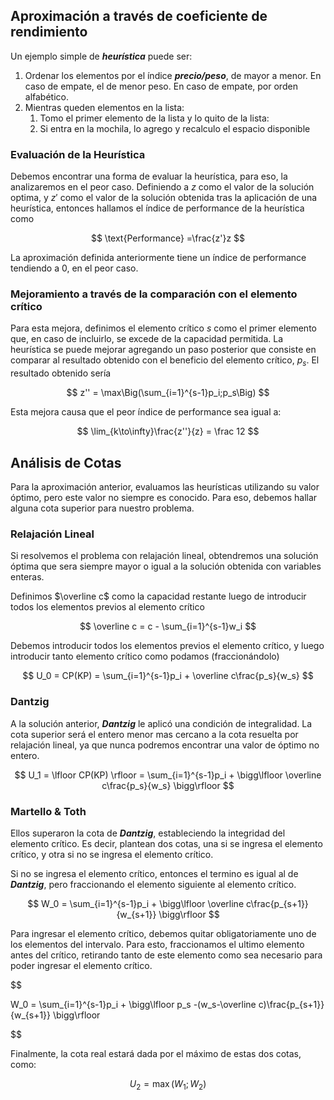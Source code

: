 ## Aproximación a través de coeficiente de rendimiento

Un ejemplo simple de ***heurística*** puede ser:

1. Ordenar los elementos por el índice ***precio/peso***, de mayor a menor. En caso de empate, el de menor peso. En caso de empate, por orden alfabético.
2. Mientras queden elementos en la lista:
	1. Tomo el primer elemento de la lista y lo quito de la lista:
	2. Si entra en la mochila, lo agrego y recalculo el espacio disponible

### Evaluación de la Heurística

Debemos encontrar una forma de evaluar la heurística, para eso, la analizaremos en el peor caso. Definiendo a $z$ como el valor de la solución optima, y $z'$ como el valor de la solución obtenida tras la aplicación de una heurística, entonces hallamos el índice de performance de la heurística como

$$
\text{Performance} =\frac{z'}z
$$

La aproximación definida anteriormente tiene un índice de performance tendiendo a $0$, en el peor caso.

### Mejoramiento a través de la comparación con el elemento crítico

Para esta mejora, definimos el elemento crítico $s$ como el primer elemento que, en caso de incluirlo, se excede de la capacidad permitida. La heurística se puede mejorar agregando un paso posterior que consiste en comparar al resultado obtenido con el beneficio del elemento crítico, $p_s$. El resultado obtenido sería

$$
z'' = \max\Big(\sum_{i=1}^{s-1}p_i;p_s\Big)
$$

Esta mejora causa que el peor índice de performance sea igual a:

$$
\lim_{k\to\infty}\frac{z''}{z} = \frac 12
$$

## Análisis de Cotas

Para la aproximación anterior, evaluamos las heurísticas utilizando su valor óptimo, pero este valor no siempre es conocido. Para eso, debemos hallar alguna cota superior para nuestro problema.

### Relajación Lineal

Si resolvemos el problema con relajación lineal, obtendremos una solución óptima que sera siempre mayor o igual a la solución obtenida con variables enteras.

Definimos $\overline c$ como la capacidad restante luego de introducir todos los elementos previos al elemento crítico

$$
\overline c = c - \sum_{i=1}^{s-1}w_i
$$

Debemos introducir todos los elementos previos el elemento crítico, y luego introducir tanto elemento crítico como podamos (fraccionándolo)

$$
U_0 = CP(KP) = \sum_{i=1}^{s-1}p_i + \overline c\frac{p_s}{w_s}
$$

### Dantzig

A la solución anterior, ***Dantzig*** le aplicó una condición de integralidad. La cota superior será el entero menor mas cercano a la cota resuelta por relajación lineal, ya que nunca podremos encontrar una valor de óptimo no entero.

$$
U_1 = \lfloor CP(KP) \rfloor = \sum_{i=1}^{s-1}p_i + \bigg\lfloor \overline c\frac{p_s}{w_s} \bigg\rfloor
$$

### Martello & Toth

Ellos superaron la cota de ***Dantzig***, estableciendo la integridad del elemento crítico. Es decir, plantean dos cotas, una si se ingresa el elemento crítico, y otra si no se ingresa el elemento crítico.

Si no se ingresa el elemento crítico, entonces el termino es igual al de ***Dantzig***, pero fraccionando el elemento siguiente al elemento crítico.

$$
W_0 = \sum_{i=1}^{s-1}p_i + \bigg\lfloor \overline c\frac{p_{s+1}}{w_{s+1}} \bigg\rfloor
$$

Para ingresar el elemento crítico, debemos quitar obligatoriamente uno de los elementos del intervalo. Para esto, fraccionamos el ultimo elemento antes del crítico, retirando tanto de este elemento como sea necesario para poder ingresar el elemento crítico.

$$

W_0 = \sum_{i=1}^{s-1}p_i + \bigg\lfloor p_s -(w_s-\overline c)\frac{p_{s+1}}{w_{s+1}} \bigg\rfloor

$$

Finalmente, la cota real estará dada por el máximo de estas dos cotas, como:

$$
U_2 = \max (W_1;W_2)
$$
